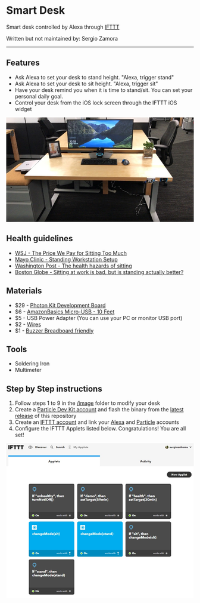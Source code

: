 # Smart Desk
Smart desk controlled by Alexa through [IFTTT](https://ifttt.com/)

Written but not maintained by: Sergio Zamora
***
## Features
* Ask Alexa to set your desk to stand height. "Alexa, trigger stand"
* Ask Alexa to set your desk to sit height. "Alexa, trigger sit"
* Have your desk remind you when it is time to stand/sit. You can set your personal daily goal.
* Control your desk from the iOS lock screen through the IFTTT iOS widget

![smart-desk-alexa](/images/10_low.jpg?raw=true)

## Health guidelines
* [WSJ - The Price We Pay for Sitting Too Much](https://www.wsj.com/articles/the-price-we-pay-for-sitting-too-much-1443462015)
* [Mayo Clinic - Standing Workstation Setup](http://www.mayoclinic.org/healthy-lifestyle/adult-health/in-depth/standing-workstation/art-20088544)
* [Washington Post - The health hazards of sitting](https://www.washingtonpost.com/apps/g/page/national/the-health-hazards-of-sitting/750/?tid=a_inl)
* [Boston Globe - Sitting at work is bad, but is standing actually better?](https://www.bostonglobe.com/lifestyle/health-wellness/2014/11/03/yes-sitting-work-bad-but-standing-actually-better/7ceei6fb0B7QjgAH3FlOrK/story.html)

## Materials
* $29 - [Photon Kit Development Board](https://store.particle.io/products/photon-kit)
* $6 - [AmazonBasics Micro-USB - 10 Feet](https://www.amazon.com/dp/B013PVL3UG)
* $5 - USB Power Adapter (You can use your PC or monitor USB port)
* $2 - [Wires](https://www.adafruit.com/products/1956)
* $1 - [Buzzer Breadboard friendly](https://www.adafruit.com/products/1536)

## Tools
* Soldering Iron
* Multimeter

## Step by Step instructions
1)	Follow steps 1 to 9 in the [/image](/images) folder to modify your desk 
2)	Create a [Particle Dev Kit account](https://console.particle.io/) and flash the binary from the [latest release](https://github.com/sazp96/smart_desk/releases) of this repository 
3)	Create an [IFTTT account](https://ifttt.com) and link your [Alexa](https://ifttt.com/amazon_alexa) and [Particle](https://ifttt.com/particle) accounts
4)	Configure the IFTTT Applets listed below. Congratulations! You are all set!

![smart-desk-ifttt-applets](/images/IFTTT_applets.jpg?raw=true)
